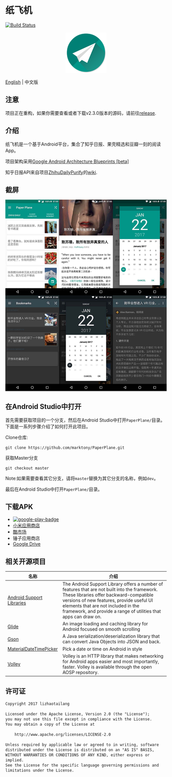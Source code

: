 # 纸飞机

[![Build Status](https://travis-ci.org/TonnyL/PaperPlane.svg?branch=master)](https://travis-ci.org/TonnyL/PaperPlane)

<div align="center">
	<img src="./art/logo.png" width="128">
</div>

[English](https://github.com/marktony/ZhiHuDaily/) | 中文版

## 注意
项目正在重构，如果你需要查看或者下载v2.3.0版本的源码，请前往[release](https://github.com/TonnyL/PaperPlane/releases).

## 介绍

纸飞机是一个基于Android平台，集合了知乎日报、果壳精选和豆瓣一刻的阅读App。

项目架构采用[Google Android Architecture Blueprints [beta]](https://github.com/googlesamples/android-architecture)

知乎日报API来自项目[ZhihuDailyPurify](https://github.com/izzyleung/ZhihuDailyPurify)的[wiki](https://github.com/izzyleung/ZhihuDailyPurify/wiki/%E7%9F%A5%E4%B9%8E%E6%97%A5%E6%8A%A5-API-%E5%88%86%E6%9E%90).

## 截屏
![screenshot](./art/screenshot.png)

## 在Android Studio中打开
首先需要获取项目的一个分支，然后在Android Studio中打开`PaperPlane/`目录。下面是一系列步骤介绍了如何打开此项目。

Clone仓库:
```
git clone https://github.com/marktony/PaperPlane.git
```

获取Master分支
```
git checkout master
```

Note:如果需要查看其它分支，请将`master`替换为其它分支的名称，例如`dev`。

最后在Android Studio中打开`PaperPlane/`目录。

## 下载APK
* [![google-play-badge](https://github.com/marktony/ZhiHuDaily/blob/master/art/google-play-badge.png)](https://play.google.com/store/apps/details?id=com.marktony.zhihudaily)
* [小米应用商店](http://app.mi.com/detail/312703?ref=search)
* [酷市场](http://www.coolapk.com/apk/com.marktony.zhihudaily)
* 锤子应用商店
* [Google Drive](https://drive.google.com/open?id=0B3yYs4KaSVg_MnpfVVY1S0s0MVU)

## 相关开源项目
名称 | 介绍
--------- | --------
[Android Support Libraries](https://developer.android.com/topic/libraries/support-library/index.html) | The Android Support Library offers a number of features that are not built into the framework. These libraries offer backward-compatible versions of new features, provide useful UI elements that are not included in the framework, and provide a range of utilities that apps can draw on.
[Glide](https://github.com/bumptech/glide) | An image loading and caching library for Android focused on smooth scrolling
[Gson](https://github.com/google/gson) | A Java serialization/deserialization library that can convert Java Objects into JSON and back.
[MaterialDateTimePicker](https://github.com/wdullaer/MaterialDateTimePicker) | Pick a date or time on Android in style
[Volley](https://android.googlesource.com/platform/frameworks/volley/) | Volley is an HTTP library that makes networking for Android apps easier and most importantly, faster. Volley is available through the open AOSP repository.

## 许可证

    Copyright 2017 lizhaotailang

    Licensed under the Apache License, Version 2.0 (the "License");
    you may not use this file except in compliance with the License.
    You may obtain a copy of the License at

        http://www.apache.org/licenses/LICENSE-2.0

    Unless required by applicable law or agreed to in writing, software
    distributed under the License is distributed on an "AS IS" BASIS,
    WITHOUT WARRANTIES OR CONDITIONS OF ANY KIND, either express or implied.
    See the License for the specific language governing permissions and
    limitations under the License.
